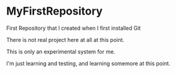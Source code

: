 MyFirstRepository
=================

First Repository that I created when I first installed Git

There is not real project here at all at this point.

This is only an experimental system for me.

I'm just learning and testing, and learning somemore at this point.

